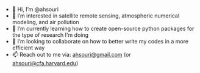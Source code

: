- 👋 Hi, I’m @ahsouri
- 👀 I’m interested in satellite remote sensing, atmospheric numerical modeling, and air pollution
- 🌱 I’m currently learning how to create open-source python packages for the type of research I'm doing
- 💞️ I’m looking to collaborate on how to better write my codes in a more efficient way
- 📫 Reach out to me via: ahsouri@gmail.com (or ahsouri@cfa.harvard.edu)

<!---
ahsouri/ahsouri is a ✨ special ✨ repository because its `README.md` (this file) appears on your GitHub profile.
You can click the Preview link to take a look at your changes.
--->
